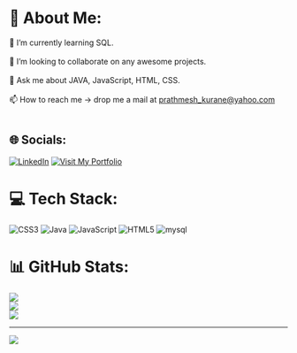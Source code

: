 # 💫 About Me:
🌱 I’m currently learning SQL.<br><br>👯 I’m looking to collaborate on any awesome projects.<br><br>💬 Ask me about JAVA, JavaScript, HTML, CSS.<br><br>📫 How to reach me -> drop me a mail at prathmesh_kurane@yahoo.com<br><br>  


## 🌐 Socials:
[![LinkedIn](https://img.shields.io/badge/LinkedIn-0077B5?style=for-the-badge&logo=linkedin&logoColor=white)](https://www.linkedin.com/in/pratham-kurane/) 
[![Visit My Portfolio](	https://img.shields.io/badge/GitHub-100000?style=for-the-badge&logo=github&logoColor=white)](https://prathmesh49.github.io)

# 💻 Tech Stack:
![CSS3](https://img.shields.io/badge/css3-%231572B6.svg?style=for-the-badge&logo=css3&logoColor=white) ![Java](https://img.shields.io/badge/java-%23ED8B00.svg?style=for-the-badge&logo=java&logoColor=white) ![JavaScript](https://img.shields.io/badge/javascript-%23323330.svg?style=for-the-badge&logo=javascript&logoColor=%23F7DF1E) ![HTML5](https://img.shields.io/badge/html5-%23E34F26.svg?style=for-the-badge&logo=html5&logoColor=white) ![mysql](https://img.shields.io/badge/MySQL-005C84?style=for-the-badge&logo=mysql&logoColor=white)
# 📊 GitHub Stats:
![](https://github-readme-stats.vercel.app/api?username=prathmesh49&theme=dark&hide_border=true&include_all_commits=true&count_private=true)<br/>
![](https://github-readme-streak-stats.herokuapp.com/?user=prathmesh49&theme=dark&hide_border=true)<br/>
![](https://github-readme-stats.vercel.app/api/top-langs/?username=prathmesh49&theme=dark&hide_border=true&include_all_commits=true&count_private=true&layout=compact)

---
[![](https://visitcount.itsvg.in/api?id=prathmesh49&icon=0&color=0)](https://visitcount.itsvg.in)

<!-- Proudly created with GPRM ( https://gprm.itsvg.in ) -->
